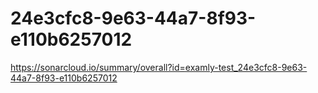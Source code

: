 # 24e3cfc8-9e63-44a7-8f93-e110b6257012
https://sonarcloud.io/summary/overall?id=examly-test_24e3cfc8-9e63-44a7-8f93-e110b6257012
